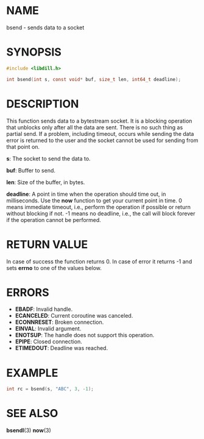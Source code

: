 # NAME

bsend - sends data to a socket

# SYNOPSIS

```c
#include <libdill.h>

int bsend(int s, const void* buf, size_t len, int64_t deadline);
```

# DESCRIPTION

This function sends data to a bytestream socket. It is a blocking
operation that unblocks only after all the data are sent. There is
no such thing as partial send. If a problem, including timeout,
occurs while sending the data error is returned to the user and the
socket cannot be used for sending from that point on.

**s**: The socket to send the data to.

**buf**: Buffer to send.

**len**: Size of the buffer, in bytes.

**deadline**: A point in time when the operation should time out, in milliseconds. Use the **now** function to get your current point in time. 0 means immediate timeout, i.e., perform the operation if possible or return without blocking if not. -1 means no deadline, i.e., the call will block forever if the operation cannot be performed.

# RETURN VALUE

In case of success the function returns 0. In case of error it returns -1 and sets **errno** to one of the values below.

# ERRORS

* **EBADF**: Invalid handle.
* **ECANCELED**: Current coroutine was canceled.
* **ECONNRESET**: Broken connection.
* **EINVAL**: Invalid argument.
* **ENOTSUP**: The handle does not support this operation.
* **EPIPE**: Closed connection.
* **ETIMEDOUT**: Deadline was reached.

# EXAMPLE

```c
int rc = bsend(s, "ABC", 3, -1);
```
# SEE ALSO

**bsendl**(3) **now**(3) 
